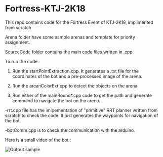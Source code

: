 # Fortress-KTJ-2K18
This repo contains code for the Fortress Event of KTJ-2K18, implimented from scratch

Arena folder have some sample arenas and template for priority assignment.

SourceCode folder contains the main code files written in .cpp

To run the code : 
1. Run the startPointExtraction.cpp. It generates a .txt file for the coordinates of the bot and a pre-processed image of the arena.

2. Run the areanColorExt.cpp to detect the objects on the arena.

3. Run either of the mainRound*.cpp code to get the path and generate command to navigate the bot on the arena.



-rrt.cpp file has the imlpementation of "primitive" RRT planner written from scratch to check the code. It just generates the     waypoints for navigation of the bot.

-botComm.cpp is to check the communication with the arduino.

Here is a small video of the bot : 

![Output sample](https://github.com/Deepank308/Fortress-KTJ-2K18/blob/master/output.gif)

